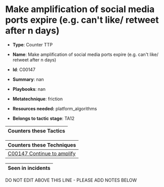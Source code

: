 # Make amplification of social media ports expire (e.g. can't like/ retweet after n days)

* **Type**: Counter TTP

* **Name**: Make amplification of social media ports expire (e.g. can't like/ retweet after n days)

* **Id**: C00147

* **Summary**: nan

* **Playbooks**: nan

* **Metatechnique**: friction

* **Resources needed:** platform_algorithms

* **Belongs to tactic stage**: TA12


| Counters these Tactics |
| ---------------------- |



| Counters these Techniques |
| ------------------------- |
| [C00147 Continue to amplify](../techniques/C00147.md) |



| Seen in incidents |
| ----------------- |


DO NOT EDIT ABOVE THIS LINE - PLEASE ADD NOTES BELOW
